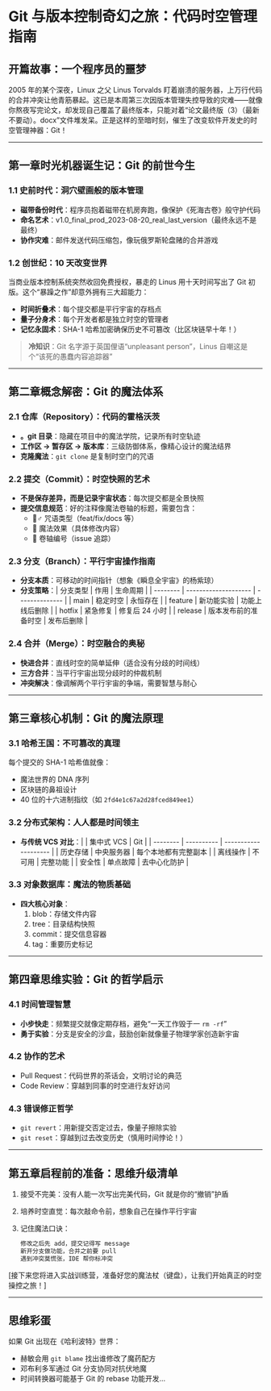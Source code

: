 # Git 与版本控制奇幻之旅：代码时空管理指南

## 开篇故事：一个程序员的噩梦

2005 年的某个深夜，Linux 之父 Linus Torvalds 盯着崩溃的服务器，上万行代码的合并冲突让他青筋暴起。这已是本周第三次因版本管理失控导致的灾难——就像你熬夜写完论文，却发现自己覆盖了最终版本，只能对着“论文最终版（3）（最新不要动）。docx”文件堆发呆。正是这样的至暗时刻，催生了改变软件开发史的时空管理神器：Git！

---

## 第一章时光机器诞生记：Git 的前世今生

### 1.1 史前时代：洞穴壁画般的版本管理

- **磁带备份时代**：程序员抱着磁带在机房奔跑，像保护《死海古卷》般守护代码
- **命名艺术**：v1.0_final_prod_2023-08-20_real_last_version（最终永远不是最终）
- **协作灾难**：邮件发送代码压缩包，像玩俄罗斯轮盘赌的合并游戏

### 1.2 创世纪：10 天改变世界

当商业版本控制系统突然收回免费授权，暴走的 Linus 用十天时间写出了 Git 初版。这个“暴躁之作”却意外拥有三大超能力：

- **时间折叠术**：每个提交都是平行宇宙的存档点
- **量子分身术**：每个开发者都是独立时空的管理者
- **记忆永固术**：SHA-1 哈希加密确保历史不可篡改（比区块链早十年！）

> **冷知识**：Git 名字源于英国俚语“unpleasant person”，Linus 自嘲这是个“该死的愚蠢内容追踪器”

---

## 第二章概念解密：Git 的魔法体系

### 2.1 仓库（Repository）：代码的霍格沃茨

- **。git 目录**：隐藏在项目中的魔法学院，记录所有时空轨迹
- **工作区 → 暂存区 → 版本库**：三级防御体系，像精心设计的魔法结界
- **克隆魔法**：`git clone` 是复制时空门的咒语

### 2.2 提交（Commit）：时空快照的艺术

- **不是保存差异，而是记录宇宙状态**：每次提交都是全景快照
- **提交信息规范**：好的注释像魔法卷轴的标题，需要包含：
  - 🧙♂️ 咒语类型（feat/fix/docs 等）
  - 🔮 魔法效果（具体修改内容）
  - 📜 卷轴编号（issue 追踪）

### 2.3 分支（Branch）：平行宇宙操作指南

- **分支本质**：可移动的时间指针（想象《瞬息全宇宙》的杨紫琼）
- **分支策略**：| 分支类型 | 作用                 | 生命周期       |
  | -------- | -------------------- | -------------- |
  | main     | 稳定时空             | 永恒存在       |
  | feature  | 新功能实验           | 功能上线后删除 |
  | hotfix   | 紧急修复             | 修复后 24 小时   |
  | release  | 版本发布前的准备时空 | 发布后删除     |

### 2.4 合并（Merge）：时空融合的奥秘

- **快进合并**：直线时空的简单延伸（适合没有分歧的时间线）
- **三方合并**：当平行宇宙出现分歧时的仲裁机制
- **冲突解决**：像调解两个平行宇宙的争端，需要智慧与耐心

---

## 第三章核心机制：Git 的魔法原理

### 3.1 哈希王国：不可篡改的真理

每个提交的 SHA-1 哈希值就像：

- 魔法世界的 DNA 序列
- 区块链的鼻祖设计
- 40 位的十六进制指纹（如 `2fd4e1c67a2d28fced849ee1`）

### 3.2 分布式架构：人人都是时间领主

- **与传统 VCS 对比**：|          | 集中式 VCS  | Git                  |
  | -------- | ---------- | -------------------- |
  | 历史存储 | 中央服务器 | 每个本地都有完整副本 |
  | 离线操作 | 不可用     | 完整功能             |
  | 安全性   | 单点故障   | 去中心化防护         |

### 3.3 对象数据库：魔法的物质基础

- **四大核心对象**：
  1. blob：存储文件内容
  2. tree：目录结构快照
  3. commit：提交信息容器
  4. tag：重要历史标记

---

## 第四章思维实验：Git 的哲学启示

### 4.1 时间管理智慧

- **小步快走**：频繁提交就像定期存档，避免“一天工作毁于一 `rm -rf`”
- **勇于实验**：分支是安全的沙盒，鼓励创新就像量子物理学家创造新宇宙

### 4.2 协作的艺术

- Pull Request：代码世界的茶话会，文明讨论的典范
- Code Review：穿越到同事的时空进行友好访问

### 4.3 错误修正哲学

- `git revert`：用新提交否定过去，像量子擦除实验
- `git reset`：穿越到过去改变历史（慎用时间悖论！）

---

## 第五章启程前的准备：思维升级清单

1. 接受不完美：没有人能一次写出完美代码，Git 就是你的“撤销”护盾
2. 培养时空直觉：每次敲命令前，想象自己在操作平行宇宙
3. 记住魔法口诀：

   ```bash
   修改之后先 add，提交记得写 message
   新开分支做功能，合并之前要 pull
   遇到冲突莫慌张，IDE 帮你标冲突
   ```

[接下来您将进入实战训练营，准备好您的魔法杖（键盘），让我们开始真正的时空操控之旅！]

---

## 思维彩蛋

如果 Git 出现在《哈利波特》世界：

- 赫敏会用 `git blame` 找出谁修改了魔药配方
- 邓布利多军通过 Git 分支协同对抗伏地魔
- 时间转换器可能基于 Git 的 rebase 功能开发...
